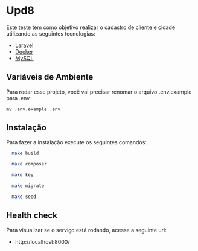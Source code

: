 
# Upd8

Este teste tem como objetivo realizar o cadastro de cliente e cidade utilizando as seguintes tecnologias:

- [Laravel](https://laravel.com/)
- [Docker](https://www.docker.com/)
- [MySQL](https://www.mysql.com/)
## Variáveis de Ambiente

Para rodar esse projeto, você vai precisar renomar o arquivo .env.example para .env.

```
mv .env.example .env
```


## Instalação

Para fazer a instalação execute os seguintes comandos:

```bash
  make build
```

```bash
  make composer
```

```bash
  make key
```

```bash
  make migrate
```

```bash
  make seed
```
    
## Health check

Para visualizar se o serviço está rodando, acesse a seguinte url: 
- http://localhost:8000/
